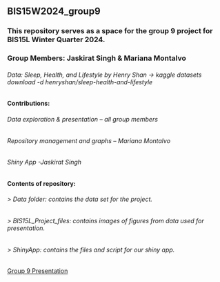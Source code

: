 ## BIS15W2024_group9

### This repository serves as a space for the group 9 project for BIS15L Winter Quarter 2024.

### Group Members: Jaskirat Singh & Mariana Montalvo 

###### Data: Sleep, Health, and Lifestyle by Henry Shan -> kaggle datasets download -d henryshan/sleep-health-and-lifestyle

#### Contributions: 
###### Data exploration & presentation – all group members
###### Repository management and graphs – Mariana Montalvo
###### Shiny App -Jaskirat Singh

#### Contents of repository: 

###### > Data folder: contains the data set for the project.
###### > BIS15L_Project_files: contains images of figures from data used for presentation. 
###### > ShinyApp: contains the files and script for our shiny app. 

[Group 9 Presentation](https://docs.google.com/presentation/d/1EUwlGWeuL4NSTjn-HVdRZROjCroVMC4KAsuTf9mvp4I/edit?usp=sharing)
